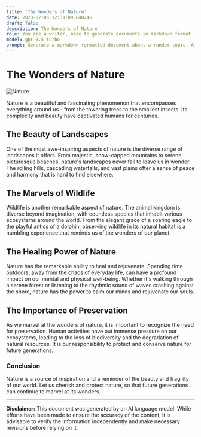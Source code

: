 ```yaml
---
title: 'The Wonders of Nature'
date: 2023-07-05 12:39:09.640246
draft: false
description: The Wonders of Nature
role: You are a writer, made to generate documents in markdown format. It is very important that all of the documents you generate are in valid markdown format.
model: gpt-3.5-turbo
prompt: Generate a markdown formatted document about a random topic. At the bottom, include a disclaimer explaining that the document was generated by you. The first line of the document should be the title. Make sure that the entire document is in proper markdown format, using a mix of various tags to make the document visually appealing.
---
```


# The Wonders of Nature

![Nature](https://images.unsplash.com/photo-1593642706152-caeec8ef711f)

Nature is a beautiful and fascinating phenomenon that encompasses everything around us - from the towering trees to the smallest insects. Its complexity and beauty have captivated humans for centuries. 

## The Beauty of Landscapes

One of the most awe-inspiring aspects of nature is the diverse range of landscapes it offers. From majestic, snow-capped mountains to serene, picturesque beaches, nature's landscapes never fail to leave us in wonder. The rolling hills, cascading waterfalls, and vast plains offer a sense of peace and harmony that is hard to find elsewhere.

## The Marvels of Wildlife

Wildlife is another remarkable aspect of nature. The animal kingdom is diverse beyond imagination, with countless species that inhabit various ecosystems around the world. From the elegant grace of a soaring eagle to the playful antics of a dolphin, observing wildlife in its natural habitat is a humbling experience that reminds us of the wonders of our planet.

## The Healing Power of Nature

Nature has the remarkable ability to heal and rejuvenate. Spending time outdoors, away from the chaos of everyday life, can have a profound impact on our mental and physical well-being. Whether it's walking through a serene forest or listening to the rhythmic sound of waves crashing against the shore, nature has the power to calm our minds and rejuvenate our souls.

## The Importance of Preservation

As we marvel at the wonders of nature, it is important to recognize the need for preservation. Human activities have put immense pressure on our ecosystems, leading to the loss of biodiversity and the degradation of natural resources. It is our responsibility to protect and conserve nature for future generations.

### Conclusion

Nature is a source of inspiration and a reminder of the beauty and fragility of our world. Let us cherish and protect nature, so that future generations can continue to marvel at its wonders.

* * *

**Disclaimer:** This document was generated by an AI language model. While efforts have been made to ensure the accuracy of the content, it is advisable to verify the information independently and make necessary revisions before relying on it.